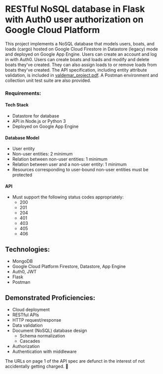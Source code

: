 # RESTful NoSQL database in Flask with Auth0 user authorization on Google Cloud Platform

This project implements a NoSQL database that models users, boats, and loads (cargo) hosted on Google Cloud Firestore in Datastore (legacy) mode and deployed on Google App Engine. Users can create an account and log in with Auth0. Users can create boats and loads and modify and delete boats they've created. They can also assign loads to or remove loads from boats they've created. The API specification, including entity attribute validation, is included in [valdemar_project.pdf](https://github.com/MHValdez/CS493-a9-final-project/blob/main/valdemar_project.pdf). A Postman environment and collection unit test suite are also provided.

### Requirements:

#### Tech Stack
- Datastore for database
- API in Node.js or Python 3
- Deployed on Google App Engine

#### Database Model
- User entity
- Non-user entities: 2 minimum
- Relation between non-user entities: 1 minimum
- Relation between user and a non-user entity: 1 minimum
- Resources corresponding to user-bound non-user entities must be protected

#### API
- Must support the following status codes appropriately:
  - 200
  - 201
  - 204
  - 401
  - 403
  - 405
  - 406


## Technologies:
- MongoDB
- Google Cloud Platform Firestore, Datastore, App Engine
- Auth0, JWT
- Flask
- Postman

## Demonstrated Proficiencies:
- Cloud deployment
- RESTful APIs
- HTTP request/response
- Data validation
- Document (NoSQL) database design
  - Schema normalization
  - Cascades
- Authorization
- Authentication with middleware

The URLs on page 1 of the API spec are defunct in the interest of not accidentally getting charged. 🙂
